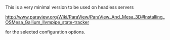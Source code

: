 This is a very minimal version to be used on headless servers

http://www.paraview.org/Wiki/ParaView/ParaView_And_Mesa_3D#Installing_OSMesa_Gallium_llvmpipe_state-tracker

for the selected configuration options.
